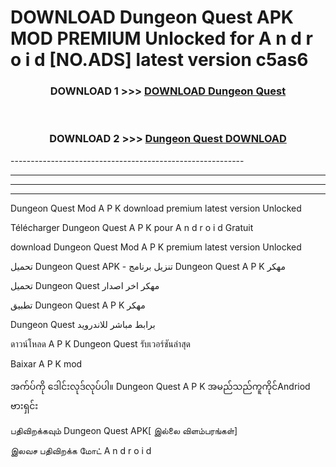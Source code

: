 # DOWNLOAD Dungeon Quest APK MOD PREMIUM Unlocked for A n d r o i d [NO.ADS] latest version c5as6 



<div align="center">

<h3>DOWNLOAD 1 >>> <a href="https://getmod2.web.app/?judul=Dungeon Quest">DOWNLOAD Dungeon Quest</a></h3><br>

<h3>DOWNLOAD 2 >>> <a href="https://getmod2.web.app/?judul=Dungeon Quest">Dungeon Quest DOWNLOAD </a></h3>

</div>
----------------------------------------------------------

----------------------------------------------------------

----------------------------------------------------------

----------------------------------------------------------

Dungeon Quest Mod A P K download premium latest version Unlocked

Télécharger Dungeon Quest A P K pour A n d r o i d Gratuit

download Dungeon Quest Mod A P K premium latest version Unlocked

تحميل Dungeon Quest APK - تنزيل برنامج Dungeon Quest A P K مهكر

تحميل Dungeon Quest مهكر اخر اصدار

تطبيق Dungeon Quest A P K مهكر

Dungeon Quest برابط مباشر للاندرويد

ดาวน์โหลด A P K Dungeon Quest รับเวอร์ชันล่าสุด

Baixar A P K mod

အက်ပ်ကို ဒေါင်းလုဒ်လုပ်ပါ။ Dungeon Quest A P K အမည်သည်ကူကိုင်Andriod ဗားရှင်း

பதிவிறக்கவும் Dungeon Quest APK[ இல்லை விளம்பரங்கள்] 
 
இலவச பதிவிறக்க மோட் A n d r o i d



